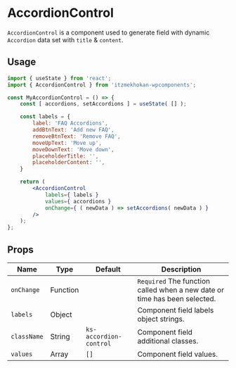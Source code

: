 # AccordionControl

`AccordionControl` is a component used to generate field with dynamic `Accordion` data set with `title` & `content`.

## Usage

```jsx
import { useState } from 'react';
import { AccordionControl } from 'itzmekhokan-wpcomponents';

const MyAccordionControl = () => {
	const [ accordions, setAccordions ] = useState( [] );

    const labels = {
		label: 'FAQ Accordions',
		addBtnText: 'Add new FAQ',
		removeBtnText: 'Remove FAQ',
		moveUpText: 'Move up',
		moveDownText: 'Move down',
        placeholderTitle: '',
        placeholderContent: '',
	}

	return (
		<AccordionControl
            labels={ labels }
            values={ accordions }
            onChange={ ( newData ) => setAccordions( newData ) }
        />
	);
};
```

## Props

Name | Type | Default | Description
--- | --- | --- | ---
`onChange` | Function |  | `Required` The function called when a new date or time has been selected.
`labels` | Object |  | Component field labels object strings.
`className` | String | `ks-accordion-control` | Component field additional classes.
`values` | Array | `[]` | Component field values.